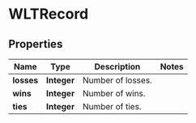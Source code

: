 

# WLTRecord

## Properties

Name | Type | Description | Notes
------------ | ------------- | ------------- | -------------
**losses** | **Integer** | Number of losses. | 
**wins** | **Integer** | Number of wins. | 
**ties** | **Integer** | Number of ties. | 



